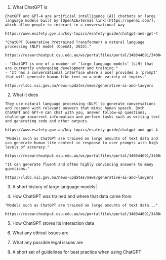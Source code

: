 1. What ChatGPT is

```
ChatGPT and GPT-4 are artificial intelligence (AI) chatbots or large language models built by [OpenAIExternal link](https://openai.com/), which allow people to interact in a conversational way

https://www.esafety.gov.au/key-topics/esafety-guide/chatgpt-and-gpt-4
```

```
"ChatGPT (Generative Pretrained Transformer) a natural language processing (NLP) model (OpenAI, 2023)."

https://researchoutput.csu.edu.au/ws/portalfiles/portal/340044691/340044193_Published_article.pdf
```

```
- "ChatGPT is one of a number of ‘large language models’ (LLM) that are currently undergoing development and training."
- "It has a conversational interface where a user provides a ‘prompt’ that will generate human-like text on a wide variety of topics."

https://lsbc.vic.gov.au/news-updates/news/generative-ai-and-lawyers
```


2. What it does
   
```
They use natural language processing (NLP) to generate conversations and respond with relevant answers that mimic human speech. Both ChatGPT and GPT-4 can chat with you, answer follow-up questions, challenge incorrect information and perform tasks such as writing text and generating code and other outputs.

https://www.esafety.gov.au/key-topics/esafety-guide/chatgpt-and-gpt-4
```

```
"Models such as ChatGPT are trained on large amounts of text data and can generate human like content in response to user prompts with high levels of accuracy."

https://researchoutput.csu.edu.au/ws/portalfiles/portal/340044691/340044193_Published_article.pdf
```

```
"It can generate fluent and often highly convincing answers to many questions."

https://lsbc.vic.gov.au/news-updates/news/generative-ai-and-lawyers
```
   
3. A short history of large language models|
   
   
   
4. How ChatGPT was trained and where that data came from
   
   
```
"Models such as ChatGPT are trained on large amounts of text data..."

https://researchoutput.csu.edu.au/ws/portalfiles/portal/340044691/340044193_Published_article.pdf
```
   
5. How ChatGPT stores its interaction data
   
   
   
6. What any ethical issues are
   
   
   
7. What any possible legal issues are
   
   
   
8. A short set of guidelines for best practice when using ChatGPT
   
   
   